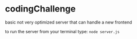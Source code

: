# codingChallenge
basic not very optimized server that can handle a new frontend

to run the server from your terminal type:
```node server.js```

